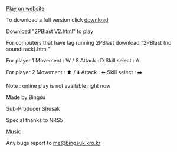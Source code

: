 [Play on website](https://leebingsu.github.io/2PBlast/2Pblast(no_soundtrack))


To download a full version click [download](https://drive.google.com/drive/folders/1rhEKDN7i8aLwyEejg6tvnflETOqRG8ES?usp=drive_link)

Download "2PBlast V2.html" to play

For computers that have lag running 2PBlast download "2PBlast (no soundtrack).html"


For player 1
Movement : W / S
Attack : D
Skill select : A

For player 2
Movement : ⬆️ / ⬇️
Attack : ⬅️
Skill select : ➡️

Note : online play is not available right now


Made by Bingsu

Sub-Producer  Shusak

Special thanks to NRS5

[Music](https://youtu.be/ujzlfNETAj0)

Any bugs report to me@bingsuk.kro.kr
